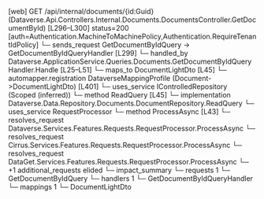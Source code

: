[web] GET /api/internal/documents/{id:Guid}  (Dataverse.Api.Controllers.Internal.Documents.DocumentsController.GetDocumentById)  [L296–L300] status=200 [auth=Authentication.MachineToMachinePolicy,Authentication.RequireTenantIdPolicy]
  └─ sends_request GetDocumentByIdQuery -> GetDocumentByIdQueryHandler [L299]
    └─ handled_by Dataverse.ApplicationService.Queries.Documents.GetDocumentByIdQueryHandler.Handle [L25–L51]
      └─ maps_to DocumentLightDto [L45]
        └─ automapper.registration DataverseMappingProfile (Document->DocumentLightDto) [L401]
      └─ uses_service IControlledRepository<Document> (Scoped (inferred))
        └─ method ReadQuery [L45]
          └─ implementation Dataverse.Data.Repository.Documents.DocumentRepository.ReadQuery
      └─ uses_service RequestProcessor
        └─ method ProcessAsync [L43]
          └─ resolves_request Dataverse.Services.Features.Requests.RequestProcessor.ProcessAsync
          └─ resolves_request Cirrus.Services.Features.Requests.RequestProcessor.ProcessAsync
          └─ resolves_request DataGet.Services.Features.Requests.RequestProcessor.ProcessAsync
          └─ +1 additional_requests elided
  └─ impact_summary
    └─ requests 1
      └─ GetDocumentByIdQuery
    └─ handlers 1
      └─ GetDocumentByIdQueryHandler
    └─ mappings 1
      └─ DocumentLightDto


